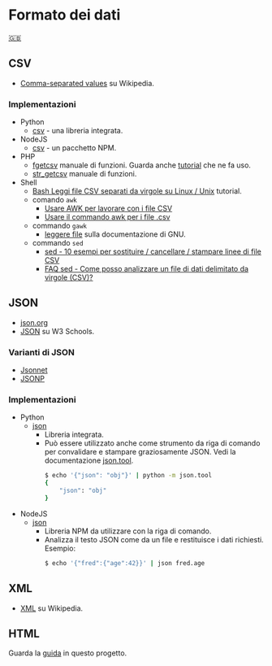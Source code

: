 # Formato dei dati

[:gb:](/data_formats.md)

## CSV

- [Comma-separated values](https://it.wikipedia.org/wiki/Comma-separated_values) su Wikipedia.

### Implementazioni

- Python
    - [csv](https://docs.python.org/3/library/csv.html) - una libreria integrata.
- NodeJS
    - [csv](https://csv.js.org/) - un pacchetto NPM.
- PHP
    - [fgetcsv](https://www.php.net/manual/en/function.fgetcsv.php) manuale di funzioni. Guarda anche [tutorial](https://phpenthusiast.com/blog/parse-csv-with-php) che ne fa uso.
    - [str_getcsv](https://www.php.net/manual/en/function.str-getcsv.php) manuale di funzioni.
- Shell
    - [Bash Leggi file CSV separati da virgole su Linux / Unix](https://www.cyberciti.biz/faq/unix-linux-bash-read-comma-separated-cvsfile/) tutorial.
    - comando `awk` 
        - [Usare AWK per lavorare con i file CSV](https://newfivefour.com/awk-csv-files.html)
        - [Usare il commando awk per i file .csv ](https://www.unix.com/shell-programming-and-scripting/124886-using-awk-command-csv-file.html)
    - commando `gawk` 
        - [leggere file](https://www.gnu.org/software/gawk/manual/html_node/Reading-Files.html) sulla documentazione di GNU.
    - commando `sed` 
        - [sed - 10 esempi per sostituire / cancellare / stampare linee di file CSV ](https://www.theunixschool.com/2013/02/sed-examples-replace-delete-print-lines-csv-files.html)
        - [FAQ sed - Come posso analizzare un file di dati delimitato da virgole (CSV)?](https://www.linuxtopia.org/online_books/linux_tool_guides/the_sed_faq/sedfaq4_005.html)


## JSON

- [json.org](https://www.json.org)
- [JSON](https://www.w3schools.com/js/js_json_intro.asp) su W3 Schools.

### Varianti di JSON

- [Jsonnet](https://jsonnet.org/)
- [JSONP](https://www.w3schools.com/js/js_json_jsonp.asp)

### Implementazioni

- Python
    - [json](https://docs.python.org/3/library/json.html)
		- Libreria integrata.
        - Può essere utilizzato anche come strumento da riga di comando per convalidare e stampare graziosamente JSON. Vedi la documentazione [json.tool](https://docs.python.org/3/library/json.html#module-json.tool).
            ```sh
            $ echo '{"json": "obj"}' | python -m json.tool
            {
                "json": "obj"
            }
            ```
- NodeJS
    - [json](https://github.com/trentm/json)
		- Libreria NPM da utilizzare con la riga di comando.
        - Analizza il testo JSON come da un file e restituisce i dati richiesti. Esempio:
            ```sh
            $ echo '{"fred":{"age":42}}' | json fred.age
            ```

## XML

- [XML](https://it.wikipedia.org/wiki/XML) su Wikipedia.


## HTML

Guarda la [guida](/Web%20dev/HTML) in questo progetto.
